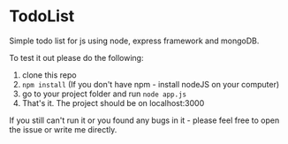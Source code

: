 # TodoList
Simple todo list for js using node, express framework and mongoDB.

To test it out please do the following:
1. clone this repo
2. `npm install`
(If you don't have npm - install nodeJS on your computer)
3. go to your project folder and run `node app.js`
4. That's it. The project should be on localhost:3000

If you still can't run it or you found any bugs in it - please feel free to open the issue or write me directly. 